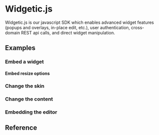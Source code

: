 # Widgetic.js

Widgetic.js is our javascript SDK which enables advanced widget features (popups and overlays, in-place edit, etc.), user authentication, cross-domain REST api calls, and direct widget manipulation.

## Examples
### Embed a widget
#### Embed resize options
### Change the skin
### Change the content
### Embedding the editor

## Reference